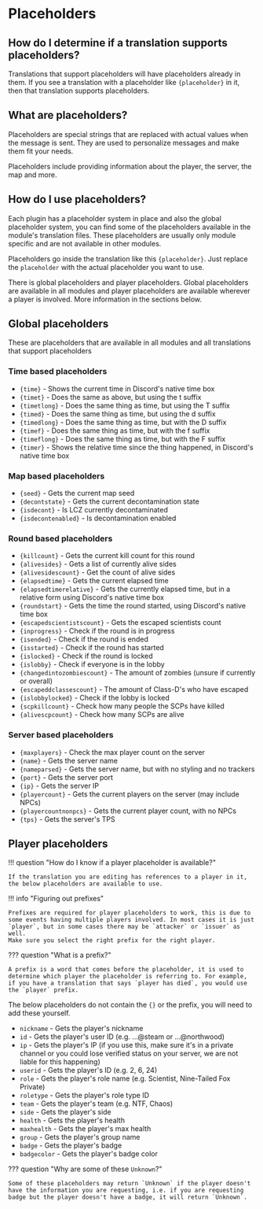 # Placeholders

## How do I determine if a translation supports placeholders?

Translations that support placeholders will have placeholders already in them. If you see a translation with a placeholder like `{placeholder}` in it, then that translation supports placeholders.

## What are placeholders?

Placeholders are special strings that are replaced with actual values when the message is sent. They are used to personalize messages and make them fit your needs.

Placeholders include providing information about the player, the server, the map and more.

## How do I use placeholders?

Each plugin has a placeholder system in place and also the global placeholder system, you can find some of the placeholders available in the module's translation files. These placeholders are usually only module specific and are not available
in other modules.

Placeholders go inside the translation like this `{placeholder}`. Just replace the `placeholder` with the actual placeholder you want to use.

There is global placeholders and player placeholders. Global placeholders are available in all modules and player placeholders are available wherever a player is involved. More information in the sections below.

## Global placeholders

These are placeholders that are available in all modules and all translations that support placeholders

### Time based placeholders

- `{time}` - Shows the current time in Discord's native time box
- `{timet}` - Does the same as above, but using the t suffix
- `{timetlong}` - Does the same thing as time, but using the T suffix
- `{timed}` - Does the same thing as time, but using the d suffix
- `{timedlong}` - Does the same thing as time, but with the D suffix
- `{timef}` - Does the same thing as time, but with the f suffix
- `{timeflong}` - Does the same thing as time, but with the F suffix
- `{timer}` - Shows the relative time since the thing happened, in Discord's native time box

### Map based placeholders

- `{seed}` - Gets the current map seed
- `{decontstate}` - Gets the current decontamination state
- `{isdecont}` - Is LCZ currently decontaminated
- `{isdecontenabled}` - Is decontamination enabled

### Round based placeholders

- `{killcount}` - Gets the current kill count for this round
- `{alivesides}` - Gets a list of currently alive sides
- `{alivesidescount}` - Get the count of alive sides
- `{elapsedtime}` - Gets the current elapsed time
- `{elapsedtimerelative}` - Gets the currently elapsed time, but in a relative form using Discord's native time box
- `{roundstart}` - Gets the time the round started, using Discord's native time box
- `{escapedscientistscount}` - Gets the escaped scientists count
- `{inprogress}` - Check if the round is in progress
- `{isended}` - Check if the round is ended
- `{isstarted}` - Check if the round has started
- `{islocked}` - Check if the round is locked
- `{islobby}` - Check if everyone is in the lobby
- `{changedintozombiescount}` - The amount of zombies (unsure if currently or overall)
- `{escapeddclassescount}` - The amount of Class-D's who have escaped
- `{islobbylocked}` - Check if the lobby is locked
- `{scpkillcount}` - Check how many people the SCPs have killed
- `{alivescpcount}` - Check how many SCPs are alive

### Server based placeholders

- `{maxplayers}` - Check the max player count on the server
- `{name}` - Gets the server name
- `{nameparsed}` - Gets the server name, but with no styling and no trackers
- `{port}` - Gets the server port
- `{ip}` - Gets the server IP
- `{playercount}` - Gets the current players on the server (may include NPCs)
- `{playercountnonpcs}` - Gets the current player count, with no NPCs
- `{tps}` - Gets the server's TPS

## Player placeholders

!!! question "How do I know if a player placeholder is available?"
    
    If the translation you are editing has references to a player in it, the below placeholders are available to use.

!!! info "Figuring out prefixes"

    Prefixes are required for player placeholders to work, this is due to some events having multiple players involved. In most cases it is just `player`, but in some cases there may be `attacker` or `issuer` as well.
    Make sure you select the right prefix for the right player.

??? question "What is a prefix?"

    A prefix is a word that comes before the placeholder, it is used to determine which player the placeholder is referring to. For example, if you have a translation that says `player has died`, you would use the `player` prefix.

The below placeholders do not contain the `{}` or the prefix, you will need to add these yourself.

- `nickname` - Gets the player's nickname
- `id` - Gets the player's user ID (e.g. ...@steam or ...@northwood)
- `ip` - Gets the player's IP (if you use this, make sure it's in a private channel or you could lose verified status on your server, we are not liable for this happening)
- `userid` - Gets the player's ID (e.g. 2, 6, 24)
- `role` - Gets the player's role name (e.g. Scientist, Nine-Tailed Fox Private)
- `roletype` - Gets the player's role type ID
- `team` - Gets the player's team (e.g. NTF, Chaos)
- `side` - Gets the player's side
- `health` - Gets the player's health
- `maxhealth` - Gets the player's max health
- `group` - Gets the player's group name
- `badge` - Gets the player's badge
- `badgecolor` - Gets the player's badge color

??? question "Why are some of these `Unknown`?"

    Some of these placeholders may return `Unknown` if the player doesn't have the information you are requesting, i.e. if you are requesting badge but the player doesn't have a badge, it will return `Unknown`.